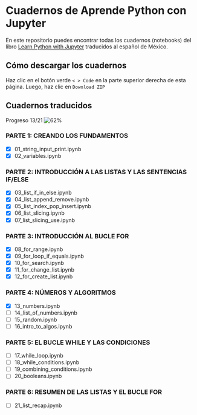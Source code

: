 # Cuadernos de Aprende Python con Jupyter

En este repositorio puedes encontrar todas los cuadernos (notebooks) del libro [Learn Python with Jupyter](https://learnpythonwithjupyter.com) traducidos al español de México. 

## Cómo descargar los cuadernos 
Haz clic en el botón verde `< > Code` en la parte superior derecha de esta página. Luego, haz clic en `Download ZIP`

## Cuadernos traducidos

Progreso 13/21 ![62%](https://progress-bar.dev/62)

### PARTE 1: CREANDO LOS FUNDAMENTOS
- [x] 01_string_input_print.ipynb
- [x] 02_variables.ipynb

### PARTE 2: INTRODUCCIÓN A LAS LISTAS Y LAS SENTENCIAS IF/ELSE
- [x] 03_list_if_in_else.ipynb
- [x] 04_list_append_remove.ipynb
- [x] 05_list_index_pop_insert.ipynb
- [x] 06_list_slicing.ipynb
- [x] 07_list_slicing_use.ipynb

### PARTE 3: INTRODUCCIÓN AL BUCLE FOR
- [x] 08_for_range.ipynb
- [x] 09_for_loop_if_equals.ipynb
- [x] 10_for_search.ipynb
- [x] 11_for_change_list.ipynb
- [x] 12_for_create_list.ipynb

### PARTE 4: NÚMEROS Y ALGORITMOS
- [x] 13_numbers.ipynb
- [ ] 14_list_of_numbers.ipynb
- [ ] 15_random.ipynb
- [ ] 16_intro_to_algos.ipynb

### PARTE 5: EL BUCLE WHILE Y LAS CONDICIONES
- [ ] 17_while_loop.ipynb
- [ ] 18_while_conditions.ipynb
- [ ] 19_combining_conditions.ipynb
- [ ] 20_booleans.ipynb

### PARTE 6: RESUMEN DE LAS LISTAS Y EL BUCLE FOR
- [ ] 21_list_recap.ipynb